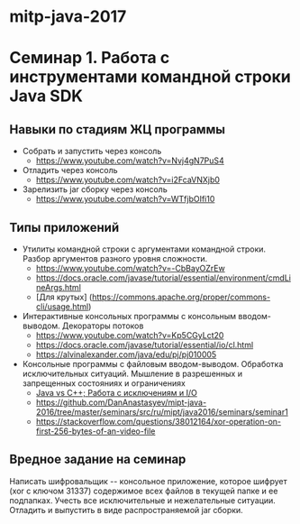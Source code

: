 # mitp-java-2017

# Семинар 1. Работа с инструментами командной строки Java SDK

## Навыки по стадиям ЖЦ программы

* Собрать и запустить через консоль
  * https://www.youtube.com/watch?v=Nvj4gN7PuS4
* Отладить через консоль
  * https://www.youtube.com/watch?v=i2FcaVNXjb0
* Зарелизить jar сборку через консоль
  * https://www.youtube.com/watch?v=WTfjbOIfi10

## Типы приложений

* Утилиты командной строки с аргументами командной строки. Разбор аргументов разного уровня сложности.
  * https://www.youtube.com/watch?v=-CbBayOZrEw
  * https://docs.oracle.com/javase/tutorial/essential/environment/cmdLineArgs.html
  * [Для крутых] (https://commons.apache.org/proper/commons-cli/usage.html)
* Интерактивные консольных программы с консольным вводом-выводом. Декораторы потоков
  * https://www.youtube.com/watch?v=Kp5CGyLct20
  * https://docs.oracle.com/javase/tutorial/essential/io/cl.html
  * https://alvinalexander.com/java/edu/pj/pj010005
* Консольные программы с файловым вводом-выводом. Обработка исключительных ситуаций. Мышление в разрешенных и запрещенных состояниях и ограничениях
  * [Java vs C++; Работа с исключениям и I/O](https://goo.gl/wps6dA) 
  * https://github.com/DanAnastasyev/mipt-java-2016/tree/master/seminars/src/ru/mipt/java2016/seminars/seminar1
  * https://stackoverflow.com/questions/38012164/xor-operation-on-first-256-bytes-of-an-video-file

## Вредное задание на семинар

Написать шифровальщик -- консольное приложение, которое шифрует (xor с ключом 31337) содержимое всех файлов в текущей папке и ее подпапках. Учесть все исключительные и нежелательные ситуации. Отладить и выпустить в виде распространяемой jar сборки.
